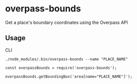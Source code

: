 # overpass-bounds

Get a place's boundary coordinates using the Overpass API

## Usage

CLI
```
./node_modules/.bin/overpass-bounds --name "PLACE_NAME"
```

```
const overpassBounds = require('overpass-bounds');

overpassBounds.getBoundingBox('area[name="PLACE_NAME"]');
```